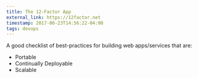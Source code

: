 ```yaml
---
title: The 12-Factor App
external_link: https://12factor.net
timestamp: 2017-06-23T14:56:22-04:00
tags: devops
---
```


A good checklist of best-practices for building web apps/services that are:

 - Portable
 - Continually Deployable
 - Scalable
